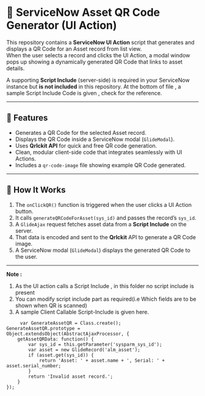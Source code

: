 # 🧩 ServiceNow Asset QR Code Generator (UI Action)

This repository contains a **ServiceNow UI Action** script that generates and displays a QR Code for an Asset record from list view.  
When the user selects a record and clicks the UI Action, a modal window pops up showing a dynamically generated QR Code that links to asset details.


A supporting **Script Include** (server-side) is required in your ServiceNow instance but **is not included** in this repository.
At the bottom of file , a sample Script Include Code is given , check for the reference.

---

## 🚀 Features

- Generates a QR Code for the selected Asset record.
- Displays the QR Code inside a ServiceNow modal (`GlideModal`).
- Uses **QrIckit API** for quick and free QR code generation.
- Clean, modular client-side code that integrates seamlessly with UI Actions.
- Includes a `qr-code-image` file showing example QR Code generated.

---

## 🧠 How It Works

1. The `onClickQR()` function is triggered when the user clicks a UI Action button.
2. It calls `generateQRCodeForAsset(sys_id)` and passes the record’s `sys_id`.
3. A `GlideAjax` request fetches asset data from a **Script Include** on the server.
4. That data is encoded and sent to the **QrIckit** API to generate a QR Code image.
5. A ServiceNow modal (`GlideModal`) displays the generated QR Code to the user.

---


**Note :**
1) As the UI action calls a Script Include , in this folder no script include is present
2) You can modify script include part as required(i.e Which fields are to be shown when QR is scanned)
3) A sample Client Callable Script-Include is given here.

``` Script Include Code
     var GenerateAssetQR = Class.create();
GenerateAssetQR.prototype = Object.extendsObject(AbstractAjaxProcessor, {
    getAssetQRData: function() {
        var sys_id = this.getParameter('sysparm_sys_id');
        var asset = new GlideRecord('alm_asset');
        if (asset.get(sys_id)) {
            return 'Asset: ' + asset.name + ', Serial: ' + asset.serial_number;
        }
        return 'Invalid asset record.';
    }
});
```
